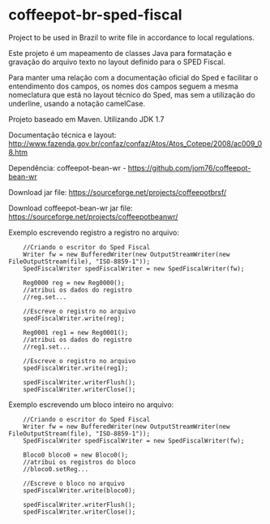 coffeepot-br-sped-fiscal
========================

Project to be used in Brazil to write file in accordance to local regulations.

Este projeto é um mapeamento de classes Java para formatação e gravação do arquivo texto no layout definido para o SPED Fiscal.

Para manter uma relação com a documentação oficial do Sped e facilitar o entendimento dos campos, os nomes dos campos seguem a mesma nomeclatura que está no layout técnico do Sped, mas sem a utilização do underline, usando a notação camelCase.

Projeto baseado em Maven. Utilizando JDK 1.7

Documentação técnica e layout:
  http://www.fazenda.gov.br/confaz/confaz/Atos/Atos_Cotepe/2008/ac009_08.htm

Dependência: coffeepot-bean-wr - 
	https://github.com/jom76/coffeepot-bean-wr

Download jar file: 
	https://sourceforge.net/projects/coffeepotbrsf/

Download coffeepot-bean-wr jar file: 
	https://sourceforge.net/projects/coffeepotbeanwr/  
	
Exemplo escrevendo registro a registro no arquivo:

		//Criando o escritor do Sped Fiscal
		Writer fw = new BufferedWriter(new OutputStreamWriter(new FileOutputStream(file), "ISO-8859-1"));       
		SpedFiscalWriter spedFiscalWriter = new SpedFiscalWriter(fw);
		
		Reg0000 reg = new Reg0000();
		//atribui os dados do registro
		//reg.set...
		
		//Escreve o registro no arquivo
        spedFiscalWriter.write(reg);
		
		Reg0001 reg1 = new Reg0001();
		//atribui os dados do registro
		//reg1.set...
		
		//Escreve o registro no arquivo
        spedFiscalWriter.write(reg1);		
 
		spedFiscalWriter.writerFlush();
        spedFiscalWriter.writerClose();
		
Exemplo escrevendo um bloco inteiro no arquivo:

		//Criando o escritor do Sped Fiscal
		Writer fw = new BufferedWriter(new OutputStreamWriter(new FileOutputStream(file), "ISO-8859-1"));       
		SpedFiscalWriter spedFiscalWriter = new SpedFiscalWriter(fw);
		
		Bloco0 bloco0 = new Bloco0();
		//atribui os registros do bloco
		//bloco0.setReg...
		
		//Escreve o bloco no arquivo
        spedFiscalWriter.write(bloco0);
 
		spedFiscalWriter.writerFlush();
        spedFiscalWriter.writerClose();
